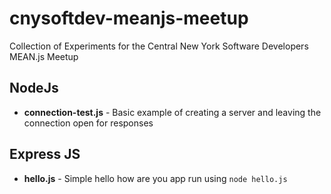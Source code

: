 # cnysoftdev-meanjs-meetup
Collection of Experiments for the  Central New York Software Developers MEAN.js Meetup 

## NodeJs

* **connection-test.js** - Basic example of creating a server and leaving the connection open for responses

## Express JS

* **hello.js** - Simple hello how are you app run using <code>node hello.js</code>

